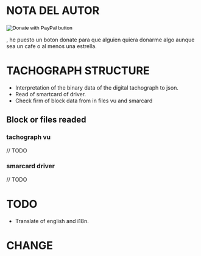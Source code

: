 # NOTA DEL AUTOR

   <form action="https://www.paypal.com/cgi-bin/webscr" method="post" target="_top">
   <input type="hidden" name="cmd" value="_donations" />
   <input type="hidden" name="business" value="X6FV9QJ8LVE8S" />
   <input type="hidden" name="currency_code" value="EUR" />
   <input type="image" src="https://www.paypalobjects.com/en_US/ES/i/btn/btn_donateCC_LG.gif" border="0" name="submit" title="PayPal - The safer, easier way to pay online!" alt="Donate with PayPal button" />
   <img alt="" border="0" src="https://www.paypal.com/en_ES/i/scr/pixel.gif" width="1" height="1" />
   </form>
, he puesto un boton donate para que alguien quiera donarme algo aunque sea un cafe 
   o al menos una estrella.
  
# TACHOGRAPH STRUCTURE

* Interpretation of the binary data of the digital tachograph to json.
* Read of smartcard of driver.
* Check firm of block data from in files vu and smarcard

## Block or files readed

### tachograph vu
// TODO

### smarcard driver
// TODO

# TODO

* Translate of english and i18n.

# CHANGE 
